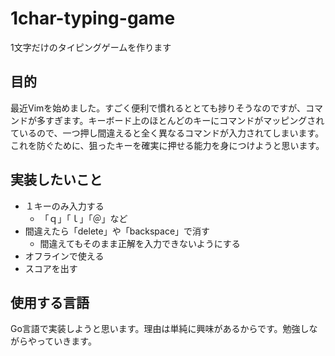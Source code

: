 # 1char-typing-game
1文字だけのタイピングゲームを作ります
## 目的
最近Vimを始めました。すごく便利で慣れるととても捗りそうなのですが、コマンドが多すぎます。キーボード上のほとんどのキーにコマンドがマッピングされているので、一つ押し間違えると全く異なるコマンドが入力されてしまいます。これを防ぐために、狙ったキーを確実に押せる能力を身につけようと思います。
## 実装したいこと
- １キーのみ入力する
  - 「ｑ」「ｌ」「＠」など
- 間違えたら「delete」や「backspace」で消す
  - 間違えてもそのまま正解を入力できないようにする
- オフラインで使える
- スコアを出す

## 使用する言語
Go言語で実装しようと思います。理由は単純に興味があるからです。勉強しながらやっていきます。
